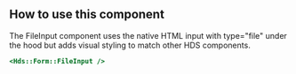 ## How to use this component

The FileInput component uses the native HTML input with type="file" under the hood but adds visual styling to match other HDS components.

```handlebars
<Hds::Form::FileInput />
```
